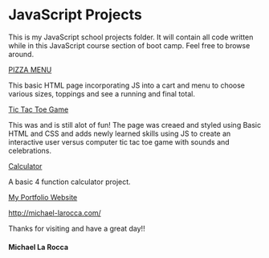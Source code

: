 # JavaScript Projects
 This is my JavaScript school projects folder. 
 It will contain all code written while in this JavaScript course section of boot camp.
Feel free to browse around.


[PIZZA MENU](https://github.com/Michael1388/Pizza_Menu)

This basic HTML page incorporating JS into a cart and menu to choose various sizes, toppings and see a running and final total.


[Tic Tac Toe Game](https://github.com/Michael1388/TicTacToe)

This was and is still alot of fun! The page was creaed and styled using Basic HTML and CSS and adds newly learned skills using JS to create an interactive user versus computer tic tac toe game with sounds and celebrations.

[Calculator](https://github.com/Michael1388/Calculator)

A basic 4 function calculator project.


[My Portfolio Website](http://michael-larocca.com/)

 http://michael-larocca.com/ 

Thanks for visiting and have a great day!!

#### Michael La Rocca
